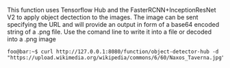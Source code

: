This function uses Tensorflow Hub and the FasterRCNN+InceptionResNet V2
to apply object dectection to the images.
The image can be sent specifying the URL and will provide an output in form of a base64 encoded string of a .png file.
Use the comand line to write it into a file or decoded into a .png image

```shell
foo@bar:~$ curl http://127.0.0.1:8080/function/object-detector-hub -d "https://upload.wikimedia.org/wikipedia/commons/6/60/Naxos_Taverna.jpg"
```